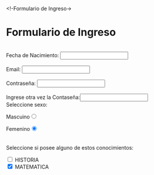 <!Proyecto1->
<!-Formulario de Ingreso-> 

<!DOCTYPE html>

<html>

<head>
<title>HTML Tutorial</title>
</head>

<body>

<hgroup> <h1>Formulario de Ingreso </h1></hgroup>

<br>
Fecha de Nacimiento: <input type="datetime" name="fecha">
<br><br>
Email: <input type="email" name="correo">
<br><br>Contrase&ntilde;a: <input type="password" name="contraseña" >
<br><br>Ingrese otra vez la Contase&ntilde;a:<input type="password" name="contraseña2" >
<br>
Seleccione sexo:
<br>

Mascuino<input name="Sexo" type="radio" id="Sex" value="Masculino">

Femenino<input name="Sexo" type="radio" id="Sex" value="Femenino" checked>
<br> <br> <br>
Seleccione si posee alguno de estos conocimientos:
<form action="demo_form.asp">
  <input type="checkbox" name="Historia" value="History"> HISTORIA<br>
  <input type="checkbox" name="Matematicas" value="Mat" checked> MATEMATICA <br>
</form>
 
 



</body>
</html>
